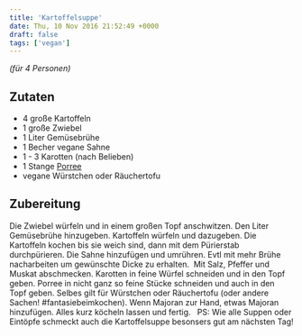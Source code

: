 ```yaml
---
title: 'Kartoffelsuppe'
date: Thu, 10 Nov 2016 21:52:49 +0000
draft: false
tags: ['vegan']
---
```


_(für 4 Personen)_

Zutaten
-------

*   4 große Kartoffeln
*   1 große Zwiebel
*   1 Liter Gemüsebrühe
*   1 Becher vegane Sahne
*   1 - 3 Karotten (nach Belieben)
*   1 Stange [Porree](https://de.wikipedia.org/wiki/Lauch)
*   vegane Würstchen oder Räuchertofu

Zubereitung
-----------

Die Zwiebel würfeln und in einem großen Topf anschwitzen. Den Liter Gemüsebrühe hinzugeben. Kartoffeln würfeln und dazugeben. Die Kartoffeln kochen bis sie weich sind, dann mit dem Pürierstab durchpürieren. Die Sahne hinzufügen und umrühren. Evtl mit mehr Brühe nacharbeiten um gewünschte Dicke zu erhalten.  Mit Salz, Pfeffer und Muskat abschmecken. Karotten in feine Würfel schneiden und in den Topf geben. Porree in nicht ganz so feine Stücke schneiden und auch in den Topf geben. Selbes gilt für Würstchen oder Räuchertofu (oder andere Sachen! #fantasiebeimkochen). Wenn Majoran zur Hand, etwas Majoran hinzufügen. Alles kurz köcheln lassen und fertig.   PS: Wie alle Suppen oder Eintöpfe schmeckt auch die Kartoffelsuppe besonsers gut am nächsten Tag!
